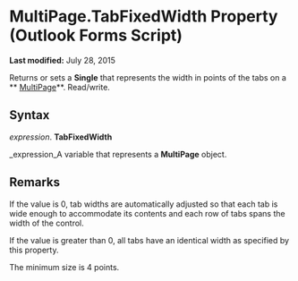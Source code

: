 
# MultiPage.TabFixedWidth Property (Outlook Forms Script)

 **Last modified:** July 28, 2015

Returns or sets a  **Single** that represents the width in points of the tabs on a ** [MultiPage](ac0fa233-81fe-8a34-4113-6907c6d8f7e2.md)**. Read/write.

## Syntax

 _expression_. **TabFixedWidth**

 _expression_A variable that represents a  **MultiPage** object.


## Remarks

If the value is 0, tab widths are automatically adjusted so that each tab is wide enough to accommodate its contents and each row of tabs spans the width of the control.

If the value is greater than 0, all tabs have an identical width as specified by this property.

The minimum size is 4 points.

